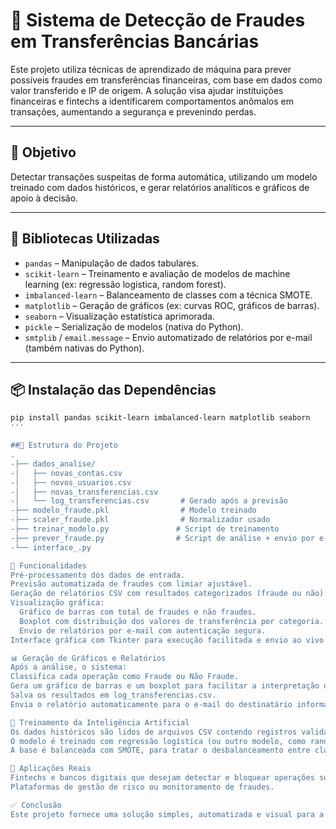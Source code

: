 # 🚨 Sistema de Detecção de Fraudes em Transferências Bancárias

Este projeto utiliza técnicas de aprendizado de máquina para prever possíveis fraudes em transferências financeiras, com base em dados como valor transferido e IP de origem. A solução visa ajudar instituições financeiras e fintechs a identificarem comportamentos anômalos em transações, aumentando a segurança e prevenindo perdas.

---

## 📌 Objetivo

Detectar transações suspeitas de forma automática, utilizando um modelo treinado com dados históricos, e gerar relatórios analíticos e gráficos de apoio à decisão.

---

## 🧠 Bibliotecas Utilizadas

- `pandas` – Manipulação de dados tabulares.
- `scikit-learn` – Treinamento e avaliação de modelos de machine learning (ex: regressão logística, random forest).
- `imbalanced-learn` – Balanceamento de classes com a técnica SMOTE.
- `matplotlib` – Geração de gráficos (ex: curvas ROC, gráficos de barras).
- `seaborn` – Visualização estatística aprimorada.
- `pickle` – Serialização de modelos (nativa do Python).
- `smtplib` / `email.message` – Envio automatizado de relatórios por e-mail (também nativas do Python).

---

## 📦 Instalação das Dependências

```bash
pip install pandas scikit-learn imbalanced-learn matplotlib seaborn
'''

##📁 Estrutura do Projeto
.
-├── dados_analise/
-│   ├── novas_contas.csv
-│   ├── novos_usuarios.csv
-│   ├── novas_transferencias.csv
-│   └── log_transferencias.csv       # Gerado após a previsão
-├── modelo_fraude.pkl                # Modelo treinado
-├── scaler_fraude.pkl                # Normalizador usado
-├── treinar_modelo.py               # Script de treinamento
-├── prever_fraude.py                # Script de análise + envio por e-mail
-└── interface_.py      

🔎 Funcionalidades
Pré-processamento dos dados de entrada.
Previsão automatizada de fraudes com limiar ajustável.
Geração de relatórios CSV com resultados categorizados (fraude ou não).
Visualização gráfica:
  Gráfico de barras com total de fraudes e não fraudes.
  Boxplot com distribuição dos valores de transferência por categoria.
  Envio de relatórios por e-mail com autenticação segura.
Interface gráfica com Tkinter para execução facilitada e envio ao vivo durante apresentações.

📊 Geração de Gráficos e Relatórios
Após a análise, o sistema:
Classifica cada operação como Fraude ou Não Fraude.
Gera um gráfico de barras e um boxplot para facilitar a interpretação dos resultados.
Salva os resultados em log_transferencias.csv.
Envia o relatório automaticamente para o e-mail do destinatário informado.

🤖 Treinamento da Inteligência Artificial
Os dados históricos são lidos de arquivos CSV contendo registros validados como fraudes e não fraudes.
O modelo é treinado com regressão logística (ou outro modelo, como random forest).
A base é balanceada com SMOTE, para tratar o desbalanceamento entre classes.

🚀 Aplicações Reais
Fintechs e bancos digitais que desejam detectar e bloquear operações suspeitas.
Plataformas de gestão de risco ou monitoramento de fraudes.

✅ Conclusão
Este projeto fornece uma solução simples, automatizada e visual para a detecção de fraudes bancárias, com integração a relatórios e envio por e-mail. É ideal para uso acadêmico, protótipos de fintechs e sistemas de análise de risco.
